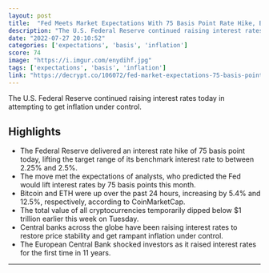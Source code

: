 ```yaml
---
layout: post
title:  "Fed Meets Market Expectations With 75 Basis Point Rate Hike, Bitcoin Jumps 5%"
description: "The U.S. Federal Reserve continued raising interest rates today in attempting to get inflation under control."
date: "2022-07-27 20:10:52"
categories: ['expectations', 'basis', 'inflation']
score: 74
image: "https://i.imgur.com/enydihf.jpg"
tags: ['expectations', 'basis', 'inflation']
link: "https://decrypt.co/106072/fed-market-expectations-75-basis-point-rate-hike-bitcoin-jumps"
---
```


The U.S. Federal Reserve continued raising interest rates today in attempting to get inflation under control.

## Highlights

- The Federal Reserve delivered an interest rate hike of 75 basis point today, lifting the target range of its benchmark interest rate to between 2.25% and 2.5%.
- The move met the expectations of analysts, who predicted the Fed would lift interest rates by 75 basis points this month.
- Bitcoin and ETH were up over the past 24 hours, increasing by 5.4% and 12.5%, respectively, according to CoinMarketCap.
- The total value of all cryptocurrencies temporarily dipped below $1 trillion earlier this week on Tuesday.
- Central banks across the globe have been raising interest rates to restore price stability and get rampant inflation under control.
- The European Central Bank shocked investors as it raised interest rates for the first time in 11 years.

---
